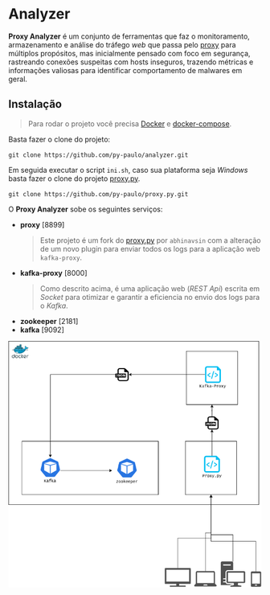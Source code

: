 # Analyzer

__**Proxy Analyzer**__ é um conjunto de ferramentas que faz o monitoramento, armazenamento e análise do tráfego *web* que passa pelo [proxy](https://github.com/py-paulo/proxy.py) para múltiplos propósitos, mas inicialmente pensado com foco em segurança, rastreando conexões suspeitas com hosts inseguros, trazendo métricas e informações valiosas para identificar comportamento de malwares em geral.

## Instalação

> Para rodar o projeto você precisa [Docker](https://www.docker.com/get-started) e [docker-compose](https://docs.docker.com/compose/).

Basta fazer o clone do projeto:
```
git clone https://github.com/py-paulo/analyzer.git
```
Em seguida executar o script ``ini.sh``, caso sua plataforma seja *Windows* basta fazer o clone do projeto [proxy.py](https://github.com/py-paulo/proxy.py.git).
```
git clone https://github.com/py-paulo/proxy.py.git
```

O **Proxy Analyzer** sobe os seguintes serviços:
* **proxy** [8899]
    > Este projeto é um fork do [proxy.py](https://github.com/abhinavsingh/proxy.py) por ``abhinavsin`` com a alteração de um novo plugin para enviar todos os logs para a aplicação web ``kafka-proxy``.
* **kafka-proxy** [8000]
    > Como descrito acima, é uma aplicação web (*REST Api*) escrita em *Socket* para otimizar e garantir a eficiencia no envio dos logs para o *Kafka*.
* **zookeeper** [2181]
* **kafka** [9092]

![Arch](img/analyzer-arch.png?raw=true "Arch")